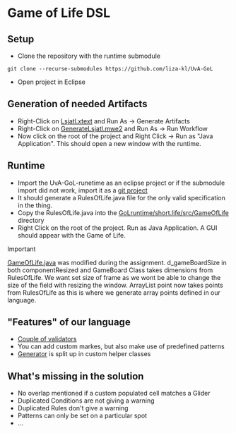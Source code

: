 # Game of Life DSL 

## Setup 
- Clone the repository with the runtime submodule
```
git clone --recurse-submodules https://github.com/liza-kl/UvA-GoL
```
- Open project in Eclipse

## Generation of needed Artifacts 
- Right-Click on [Lsjatl.xtext](https://github.com/liza-kl/UvA-GoL/blob/main/GoLLanguage/cps.gameoflife/src/cps/gameoflife/Lsjatl.xtext) and Run As -> Generate Artifacts
- Right-Click on [GenerateLsjatl.mwe2](https://github.com/liza-kl/UvA-GoL/blob/main/GoLLanguage/cps.gameoflife/src/cps/gameoflife/GenerateLsjatl.mwe2) and Run As -> Run Workflow
- Now click on the root of the project and Right Click -> Run as "Java Application". This should open a new window with the runtime.

## Runtime
- Import the UvA-GoL-runetime as an eclipse project or if the submodule import did not work, import it as a [git project](https://github.com/Atroa-sh/UvA-GoL-runetime)
- It should generate a RulesOfLife.java file for the only valid specification in the thing.
- Copy the RulesOfLife.java into the [GoLruntime/short.life/src/GameOfLife](https://github.com/liza-kl/UvA-GoL/tree/main/GoLruntime/short.life/src/GameOfLife) directory
- Right Click on the root of the project. Run as Java Application. A GUI should appear with the Game of Life.

  
> [!IMPORTANT]  
> [GameOfLife.java](https://github.com/liza-kl/UvA-GoL/blob/main/GoLruntime/short.life/src/GameOfLife/GameOfLife.java) was modified during the assignment. d_gameBoardSize in both componentResized and GameBoard Class takes dimensions from RulesOfLife. We want set size of frame as we wont be able to change the size of the field with resizing the window. ArrayList point now takes points from RulesOfLife as this is where we generate array points defined in our language.
>


## "Features" of our language
- [Couple of validators](https://github.com/liza-kl/UvA-GoL/blob/main/GoLLanguage/cps.gameoflife/src/cps/gameoflife/validation/LsjatlValidator.xtend)
- You can add custom markes, but also make use of predefined patterns
- [Generator](https://github.com/liza-kl/UvA-GoL/tree/main/GoLLanguage/cps.gameoflife/src/cps/gameoflife/generator) is split up in custom helper classes 
## What's missing in the solution 
- No overlap mentioned if a custom populated cell matches a Glider
- Duplicated Conditions are not giving a warning
- Duplicated Rules don't give a warning
- Patterns can only be set on a particular spot
- ... 
